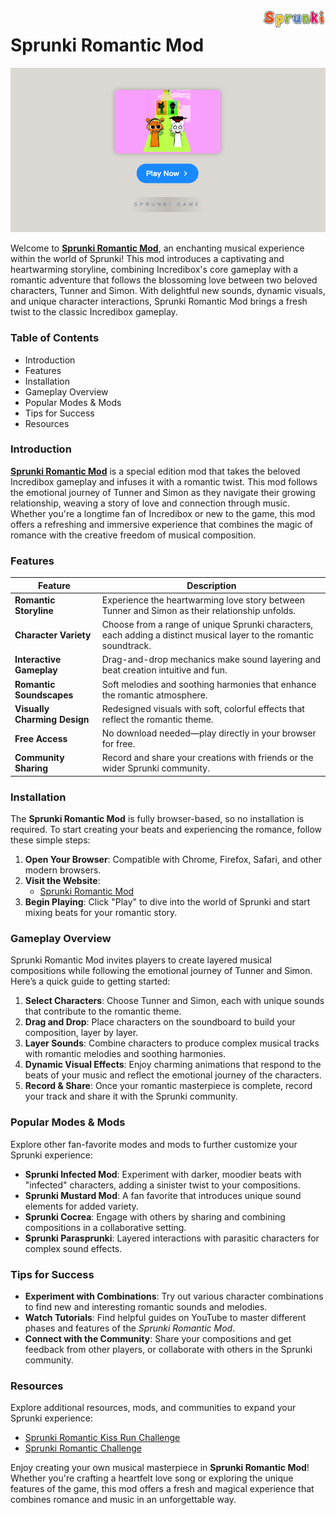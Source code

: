 <img align="right" width="100px" src="./assets/sprunki-logo.png" alt="Sprunki Online Logo">

# Sprunki Romantic Mod

<p align="center">
    <a href="https://sprunkionline.com/category/sprunki-romantic">
        <img src="./assets/play.png" alt="Sprunki Romantic Mod Game" width="800">
    </a>
</p>

Welcome to **[Sprunki Romantic Mod](https://sprunkionline.com/category/sprunki-romantic)**, an enchanting musical experience within the world of Sprunki! This mod introduces a captivating and heartwarming storyline, combining Incredibox's core gameplay with a romantic adventure that follows the blossoming love between two beloved characters, Tunner and Simon. With delightful new sounds, dynamic visuals, and unique character interactions, Sprunki Romantic Mod brings a fresh twist to the classic Incredibox gameplay.

### Table of Contents
- Introduction
- Features
- Installation
- Gameplay Overview
- Popular Modes & Mods
- Tips for Success
- Resources

### Introduction

**[Sprunki Romantic Mod](https://sprunkionline.com/category/sprunki-romantic)** is a special edition mod that takes the beloved Incredibox gameplay and infuses it with a romantic twist. This mod follows the emotional journey of Tunner and Simon as they navigate their growing relationship, weaving a story of love and connection through music. Whether you're a longtime fan of Incredibox or new to the game, this mod offers a refreshing and immersive experience that combines the magic of romance with the creative freedom of musical composition.

### Features

| Feature                  | Description                                                                             |
|--------------------------|-----------------------------------------------------------------------------------------|
| **Romantic Storyline**    | Experience the heartwarming love story between Tunner and Simon as their relationship unfolds. |
| **Character Variety**     | Choose from a range of unique Sprunki characters, each adding a distinct musical layer to the romantic soundtrack. |
| **Interactive Gameplay**  | Drag-and-drop mechanics make sound layering and beat creation intuitive and fun.       |
| **Romantic Soundscapes**  | Soft melodies and soothing harmonies that enhance the romantic atmosphere.              |
| **Visually Charming Design** | Redesigned visuals with soft, colorful effects that reflect the romantic theme.         |
| **Free Access**           | No download needed—play directly in your browser for free.                             |
| **Community Sharing**     | Record and share your creations with friends or the wider Sprunki community.           |

### Installation

The **Sprunki Romantic Mod** is fully browser-based, so no installation is required. To start creating your beats and experiencing the romance, follow these simple steps:

1. **Open Your Browser**: Compatible with Chrome, Firefox, Safari, and other modern browsers.
2. **Visit the Website**:
    - [Sprunki Romantic Mod](https://sprunkionline.com/category/sprunki-romantic)
3. **Begin Playing**: Click "Play" to dive into the world of Sprunki and start mixing beats for your romantic story.

### Gameplay Overview

Sprunki Romantic Mod invites players to create layered musical compositions while following the emotional journey of Tunner and Simon. Here’s a quick guide to getting started:

1. **Select Characters**: Choose Tunner and Simon, each with unique sounds that contribute to the romantic theme.
2. **Drag and Drop**: Place characters on the soundboard to build your composition, layer by layer.
3. **Layer Sounds**: Combine characters to produce complex musical tracks with romantic melodies and soothing harmonies.
4. **Dynamic Visual Effects**: Enjoy charming animations that respond to the beats of your music and reflect the emotional journey of the characters.
5. **Record & Share**: Once your romantic masterpiece is complete, record your track and share it with the Sprunki community.

### Popular Modes & Mods

Explore other fan-favorite modes and mods to further customize your Sprunki experience:

- **Sprunki Infected Mod**: Experiment with darker, moodier beats with "infected" characters, adding a sinister twist to your compositions.
- **Sprunki Mustard Mod**: A fan favorite that introduces unique sound elements for added variety.
- **Sprunki Cocrea**: Engage with others by sharing and combining compositions in a collaborative setting.
- **Sprunki Parasprunki**: Layered interactions with parasitic characters for complex sound effects.

### Tips for Success

- **Experiment with Combinations**: Try out various character combinations to find new and interesting romantic sounds and melodies.
- **Watch Tutorials**: Find helpful guides on YouTube to master different phases and features of the *Sprunki Romantic Mod*.
- **Connect with the Community**: Share your compositions and get feedback from other players, or collaborate with others in the Sprunki community.

### Resources

Explore additional resources, mods, and communities to expand your Sprunki experience:

- [Sprunki Romantic Kiss Run Challenge](https://sprunkionline.com/sprunki-romantic-kiss-run-challenge)
- [Sprunki Romantic Challenge](https://sprunkionline.com/sprunki-romantic-challenge)

Enjoy creating your own musical masterpiece in **Sprunki Romantic Mod**! Whether you're crafting a heartfelt love song or exploring the unique features of the game, this mod offers a fresh and magical experience that combines romance and music in an unforgettable way.
